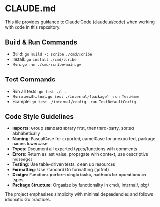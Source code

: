 # CLAUDE.md

This file provides guidance to Claude Code (claude.ai/code) when working with code in this repository.

## Build & Run Commands
- Build: `go build -o scribe ./cmd/scribe`
- Install: `go install ./cmd/scribe`
- Run: `go run ./cmd/scribe/main.go`

## Test Commands
- Run all tests: `go test ./...`
- Run specific test: `go test ./internal/[package] -run TestName`
- Example: `go test ./internal/config -run TestDefaultConfig`

## Code Style Guidelines
- **Imports**: Group standard library first, then third-party, sorted alphabetically
- **Naming**: PascalCase for exported, camelCase for unexported, package names lowercase
- **Types**: Document all exported types/functions with comments
- **Errors**: Return as last value, propagate with context, use descriptive messages
- **Testing**: Use table-driven tests, clean up resources
- **Formatting**: Use standard Go formatting (gofmt)
- **Design**: Functions perform single tasks, methods for operations on types
- **Package Structure**: Organize by functionality in cmd/, internal/, pkg/

The project emphasizes simplicity with minimal dependencies and follows idiomatic Go practices.